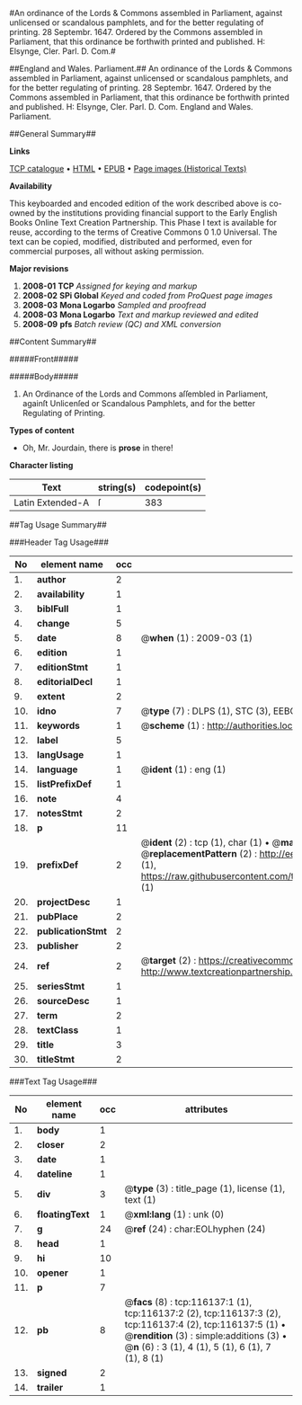 #An ordinance of the Lords & Commons assembled in Parliament, against unlicensed or scandalous pamphlets, and for the better regulating of printing. 28 Septembr. 1647. Ordered by the Commons assembled in Parliament, that this ordinance be forthwith printed and published. H: Elsynge, Cler. Parl. D. Com.#

##England and Wales. Parliament.##
An ordinance of the Lords & Commons assembled in Parliament, against unlicensed or scandalous pamphlets, and for the better regulating of printing. 28 Septembr. 1647. Ordered by the Commons assembled in Parliament, that this ordinance be forthwith printed and published. H: Elsynge, Cler. Parl. D. Com.
England and Wales. Parliament.

##General Summary##

**Links**

[TCP catalogue](http://www.ota.ox.ac.uk/tcp/)  • 
[HTML](http://tei.it.ox.ac.uk/tcp/Texts-HTML/free/A83/A83015.html)  • 
[EPUB](http://tei.it.ox.ac.uk/tcp/Texts-EPUB/free/A83/A83015.epub) • 
[Page images (Historical Texts)](https://data.historicaltexts.jisc.ac.uk/view?pubId=eebo-99863921e&pageId=eebo-99863921e-116137-1)

**Availability**

This keyboarded and encoded edition of the
	       work described above is co-owned by the institutions
	       providing financial support to the Early English Books
	       Online Text Creation Partnership. This Phase I text is
	       available for reuse, according to the terms of Creative
	       Commons 0 1.0 Universal. The text can be copied,
	       modified, distributed and performed, even for
	       commercial purposes, all without asking permission.

**Major revisions**

1. __2008-01__ __TCP__ *Assigned for keying and markup*
1. __2008-02__ __SPi Global__ *Keyed and coded from ProQuest page images*
1. __2008-03__ __Mona Logarbo__ *Sampled and proofread*
1. __2008-03__ __Mona Logarbo__ *Text and markup reviewed and edited*
1. __2008-09__ __pfs__ *Batch review (QC) and XML conversion*

##Content Summary##

#####Front#####

#####Body#####

1. An Ordinance of the Lords and Commons aſſembled in Parliament, againſt Unlicenſed or Scandalous Pamphlets, and for the better Regulating of Printing.

**Types of content**

  * Oh, Mr. Jourdain, there is **prose** in there!

**Character listing**


|Text|string(s)|codepoint(s)|
|---|---|---|
|Latin Extended-A|ſ|383|

##Tag Usage Summary##

###Header Tag Usage###

|No|element name|occ|attributes|
|---|---|---|---|
|1.|__author__|2||
|2.|__availability__|1||
|3.|__biblFull__|1||
|4.|__change__|5||
|5.|__date__|8| @__when__ (1) : 2009-03 (1)|
|6.|__edition__|1||
|7.|__editionStmt__|1||
|8.|__editorialDecl__|1||
|9.|__extent__|2||
|10.|__idno__|7| @__type__ (7) : DLPS (1), STC (3), EEBO-CITATION (1), PROQUEST (1), VID (1)|
|11.|__keywords__|1| @__scheme__ (1) : http://authorities.loc.gov/ (1)|
|12.|__label__|5||
|13.|__langUsage__|1||
|14.|__language__|1| @__ident__ (1) : eng (1)|
|15.|__listPrefixDef__|1||
|16.|__note__|4||
|17.|__notesStmt__|2||
|18.|__p__|11||
|19.|__prefixDef__|2| @__ident__ (2) : tcp (1), char (1)  •  @__matchPattern__ (2) : ([0-9\-]+):([0-9IVX]+) (1), (.+) (1)  •  @__replacementPattern__ (2) : http://eebo.chadwyck.com/downloadtiff?vid=$1&page=$2 (1), https://raw.githubusercontent.com/textcreationpartnership/Texts/master/tcpchars.xml#$1 (1)|
|20.|__projectDesc__|1||
|21.|__pubPlace__|2||
|22.|__publicationStmt__|2||
|23.|__publisher__|2||
|24.|__ref__|2| @__target__ (2) : https://creativecommons.org/publicdomain/zero/1.0/ (1), http://www.textcreationpartnership.org/docs/. (1)|
|25.|__seriesStmt__|1||
|26.|__sourceDesc__|1||
|27.|__term__|2||
|28.|__textClass__|1||
|29.|__title__|3||
|30.|__titleStmt__|2||


###Text Tag Usage###

|No|element name|occ|attributes|
|---|---|---|---|
|1.|__body__|1||
|2.|__closer__|2||
|3.|__date__|1||
|4.|__dateline__|1||
|5.|__div__|3| @__type__ (3) : title_page (1), license (1), text (1)|
|6.|__floatingText__|1| @__xml:lang__ (1) : unk (0)|
|7.|__g__|24| @__ref__ (24) : char:EOLhyphen (24)|
|8.|__head__|1||
|9.|__hi__|10||
|10.|__opener__|1||
|11.|__p__|7||
|12.|__pb__|8| @__facs__ (8) : tcp:116137:1 (1), tcp:116137:2 (2), tcp:116137:3 (2), tcp:116137:4 (2), tcp:116137:5 (1)  •  @__rendition__ (3) : simple:additions (3)  •  @__n__ (6) : 3 (1), 4 (1), 5 (1), 6 (1), 7 (1), 8 (1)|
|13.|__signed__|2||
|14.|__trailer__|1||
